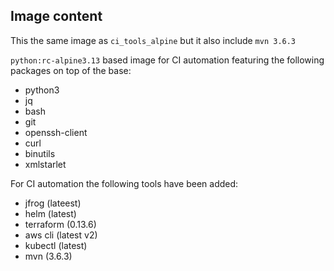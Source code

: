 ## Image content

This the same image as `ci_tools_alpine` but it also include `mvn 3.6.3`

`python:rc-alpine3.13` based image for CI automation featuring the following packages on top of the base:
- python3
- jq
- bash
- git
- openssh-client
- curl
- binutils
- xmlstarlet

For CI automation the following tools have been added:
- jfrog (lateest)
- helm (latest)
- terraform (0.13.6)
- aws cli (latest v2)
- kubectl (latest)
- mvn (3.6.3)